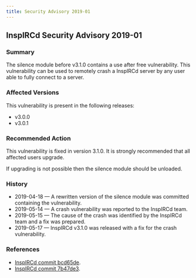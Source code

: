 ```yaml
---
title: Security Advisory 2019-01
---
```


## InspIRCd Security Advisory 2019-01

### Summary

The silence module before v3.1.0 contains a use after free vulnerability. This vulnerability can be used to remotely crash a InspIRCd server by any user able to fully connect to a server.

### Affected Versions

This vulnerability is present in the following releases:

* v3.0.0
* v3.0.1

### Recommended Action

This vulnerability is fixed in version 3.1.0. It is strongly recommended that all affected users upgrade.

If upgrading is not possible then the silence module should be unloaded.

### History

* 2019-04-18 &mdash; A rewritten version of the silence module was committed containing the vulnerability.
* 2019-05-14 &mdash; A crash vulnerability was reported to the InspIRCd team.
* 2019-05-15 &mdash; The cause of the crash was identified by the InspIRCd team and a fix was prepared.
* 2019-05-17 &mdash; InspIRCd v3.1.0 was released with a fix for the crash vulnerability.

### References

* [InspIRCd commit bcd65de](https://github.com/inspircd/inspircd/commit/bcd65de1ec4bb71591ae417fee649d7ecd37cd57).
* [InspIRCd commit 7b47de3](https://github.com/inspircd/inspircd/commit/7b47de3c194f239c5fea09a0e49696c9af017d51).